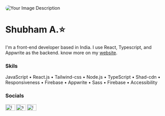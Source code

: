 <img src="https://github.com/ShubhamAdelkar/ShubhamAdelkar/assets/117031893/d8d13800-b61c-4157-963c-96b1693deb57" style="border-radius: 40px;" alt="Your Image Description">


<h1>Shubham A.⭐</h1>
<p>I'm a front-end developer based in India. I use React, Typescript, and Appwrite as the backend. know more on my <a href="https://my-portfolio-pot4.onrender.com/" target="_blank">website</a>.</p>
<h3>Skils</h3>
<p>JavaScript • React.js • Tailwind-css • Node.js • TypeScript • Shad-cdn • Responsiveness • Firebase • Appwrite • Sass • Firebase • Accessibility</p>
<h3 align="left">Socials</h3>
<small align="left">
<a href="https://twitter.com/imbachhu" target="blank"><img align="center" src="https://raw.githubusercontent.com/rahuldkjain/github-profile-readme-generator/master/src/images/icons/Social/twitter.svg" alt="imbachhu" height="20" width="30"/></a>
<a href="https://linkedin.com/in/shubham-adelkar" target="blank"><img align="center" src="https://raw.githubusercontent.com/rahuldkjain/github-profile-readme-generator/master/src/images/icons/Social/linked-in-alt.svg" alt="shubham-adelkar" height="20" width="30" /></a>
<a href="https://instagram.com/imbachhu" target="blank"><img align="center" src="https://raw.githubusercontent.com/rahuldkjain/github-profile-readme-generator/master/src/images/icons/Social/instagram.svg" alt="imbachhu" height="20" width="30" /></a>
</small>
